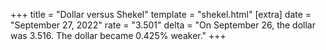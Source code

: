 +++
title = "Dollar versus Shekel"
template = "shekel.html"
[extra]
date = "September 27, 2022"
rate = "3.501"
delta = "On September 26, the dollar was 3.516. The dollar became 0.425% weaker."
+++
